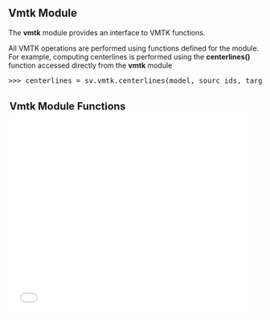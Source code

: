 ## Vmtk Module ##

The <b>vmtk</b> module provides an interface to VMTK functions.

All VMTK operations are performed using functions defined for the module. For example, computing centerlines is performed using 
the <b>centerlines()</b> function accessed directly from the <b>vmtk</b> module

<pre>
>>> centerlines = sv.vmtk.centerlines(model, sourc_ids, target_ids, use_face_ids=True)
</pre>

<br>
<div id="GeometryFunctions" class="PythonClassDiv" >
<legend style="font-size:20px; text-align:left"> <b> Vmtk Module Functions </b> </legend>
<iframe src="documentation/python_interface/modules/docs/vmtk_functions.html" style="background-color: #FFFFFF" frameborder="0" height="400" width="95%"> </iframe>
</div>


<br> <br> <br>
